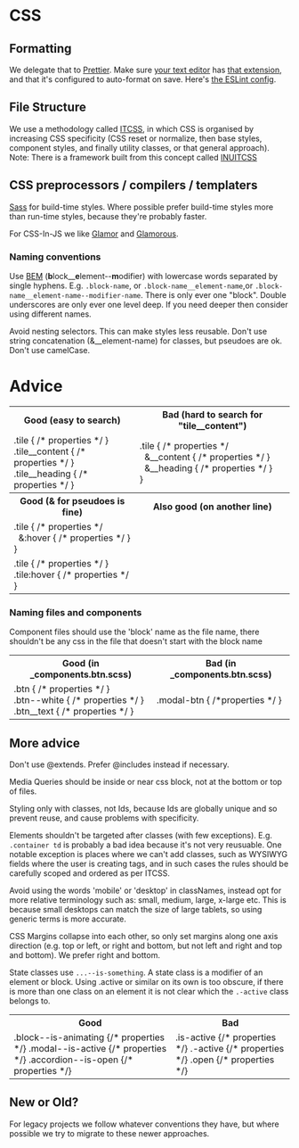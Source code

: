 # CSS

## Formatting

We delegate that to [Prettier](https://prettier.io/). Make sure [your text editor](https://code.visualstudio.com/&sa=D&ust=1520457897533000&usg=AFQjCNF3QTfRTIBG7ZBDeYbNMcYimiKSbw) has [that extension](https://marketplace.visualstudio.com/items?itemName=esbenp.prettier-vscode), and that it's configured to auto-format on save. Here's [the ESLint config](https://github.com/springload/eslint-plugin-springload).

## File Structure

We use a methodology called [ITCSS](https://www.xfive.co/blog/itcss-scalable-maintainable-css-architecture/),
in which CSS is organised by increasing CSS specificity (CSS reset or normalize, then base styles, component styles, and finally utility classes, or that general approach). 
Note: There is a framework built from this concept called [INUITCSS](https://github.com/inuitcss/inuitcss)


## CSS preprocessors / compilers / templaters

[Sass](https://github.com/sass/libsass) for build-time styles. Where possible prefer build-time styles more than run-time styles, because they're probably faster.

For CSS-In-JS we like [Glamor](https://github.com/threepointone/glamor) and [Glamorous](https://glamorous.rocks/).


### Naming conventions

Use [BEM](https://en.bem.info/) (**b**lock__**e**lement--**m**odifier) with lowercase words separated by single hyphens. E.g. `.block-name`, or `.block-name__element-name`,or `.block-name__element-name--modifier-name`. There is only ever one "block". Double underscores are only ever one level deep. If you need deeper then consider using different names.

Avoid nesting selectors. This can make styles less reusable. Don't use string concatenation (&__element-name) for classes, but pseudoes are ok. Don't use camelCase.

# Advice

<table>
  <tbody>
    <tr>
      <th>
        Good (easy to search)
      </td>
      <th>
        Bad (hard to search for "tile__content")
      </th>
    </tr>
    <tr>
      <td>
        .tile { /* properties */ }<br>
        .tile__content { /* properties */ }<br>
        .tile__heading { /* properties */ }<br>
      </td>
      <td>
        .tile { /* properties */<br>
        &nbsp; &__content { /* properties */ }<br>
        &nbsp; &__heading { /* properties */ }<br> }<br>
      </td>
    </tr>
    <tr>
      <th>
        Good (&amp; for pseudoes is fine)
      </th>
      <th>
        Also good (on another line)
      </th>
    </tr>
    <tr>
     <td>
      .tile { /* properties */<br>
      &nbsp; &:hover { /* properties */ }<br> }<br>
     </td>
    </tr>
    <tr>
     <td>
      .tile { /* properties */ }<br>
      .tile:hover { /* properties */ }<br>
     </td>
    </tr>
  </tbody>
</table>

### Naming files and components

Component files should use the 'block' name as the file name, there shouldn't be any css in the file that doesn't start with the block name

<table>
 <tbody>
  <tr>
   <th>
     Good (in _components.btn.scss)
   </th>
   <th>
     Bad (in _components.btn.scss)
   </th>
  </tr>
  <tr>
    <td>
     .btn { /* properties */ }<br>
     .btn--white { /* properties */ }<br>
     .btn__text { /* properties */ }<br>
   </td>
   <td>
    .modal-btn { /*properties */ }
   </td>
  </tr>
 </tbody>
</table>

## More advice

Don't use @extends. Prefer @includes instead if necessary.

Media Queries should be inside or near css block, not at the bottom or top of files.

Styling only with classes, not Ids, because Ids are globally unique and so prevent reuse, and cause problems with specificity.

Elements shouldn't be targeted after classes (with few exceptions). E.g. `.container td` is probably a bad idea because it's not very reusuable. One notable exception is places where we can't add classes, such as  WYSIWYG fields where the user is creating tags, and in such cases the rules should be carefully scoped and ordered as per ITCSS.

Avoid using the words 'mobile' or 'desktop' in classNames, instead opt for more relative terminology such as: small, medium, large, x-large etc. This is because small desktops can match the size of large tablets, so using generic terms is more accurate.

CSS Margins collapse into each other, so only set margins along one axis direction (e.g. top or left, or right and bottom, but not left and right and top and bottom). We prefer right and bottom.

State classes use `...--is-something`. A state class is a modifier of an element or block. Using .active or similar on its own is too obscure, if there is more than one class on an element it is not clear which the `.-active` class belongs to.

<table>
 <tbody>
  <tr>
   <th>
    Good
   </th>
   <th>
    Bad
   </th>
  </tr>
  <tr>
   <td>
    .block--is-animating {/* properties */}
    .modal--is-active {/* properties */}
    .accordion--is-open {/* properties */}
   </td>
   <td>
    .is-active {/* properties */}
    .-active {/* properties */}
    .open {/* properties */}
   </td>
  </tr>
  </tbody>
</table>

## New or Old?

For legacy projects we follow whatever conventions they have, but where possible we try to migrate to these newer approaches.


